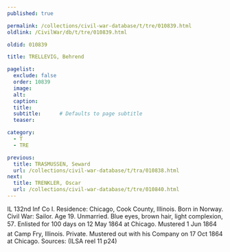 ```yaml
---
published: true

permalink: /collections/civil-war-database/t/tre/010839.html
oldlink: /CivilWar/db/t/tre/010839.html

oldid: 010839

title: TRELLEVIG, Behrend

pagelist:
  exclude: false
  order: 10839
  image: 
  alt:
  caption:
  title:
  subtitle:      # Defaults to page subtitle
  teaser:

category: 
  - T 
  - TRE

previous:
  title: TRASMUSSEN, Seward
  url: /collections/civil-war-database/t/tra/010838.html  
next:
  title: TRENKLER, Oscar
  url: /collections/civil-war-database/t/tre/010840.html   
---
```

IL 132nd Inf Co I. Residence: Chicago, Cook County, Illinois. Born in Norway. Civil War: Sailor. Age 19. Unmarried. Blue eyes, brown hair, light complexion, 5&#146;7&#148;. Enlisted for 100 days on 12 May 1864 at Chicago. Mustered 1 Jun 1864 at Camp Fry, Illinois. Private. Mustered out with his Company on 17 Oct 1864 at Chicago. Sources: (ILSA reel 11 p24)